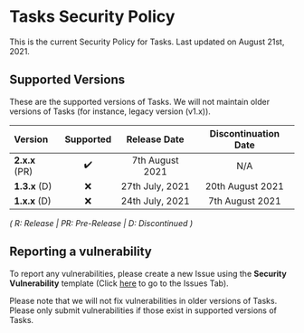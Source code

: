 <h1>Tasks Security Policy</h1>

This is the current Security Policy for Tasks. Last updated on August 21st, 2021.

<h2>Supported Versions</h2>

These are the supported versions of Tasks. We will not maintain older versions of Tasks (for instance, legacy version (v1.x)).

| Version         | Supported          | Release Date     | Discontinuation Date |
| :-------------- | :----------------: | :--------------: | :------------------: |
| **2.x.x** (PR)  | :heavy_check_mark: | 7th August 2021  | N/A                  |
| **1.3.x** (D)   | :x:                | 27th July, 2021  | 20th August 2021     |
| **1.x.x** (D)   | :x:                | 24th July, 2021  | 7th August 2021      |

<i>( R: Release | PR: Pre-Release | D: Discontinued )</i>

<h2>Reporting a vulnerability</h2>

To report any vulnerabilities, please create a new Issue using the <strong>Security Vulnerability</strong> template (Click <a href="https://github.com/LiteTools/Tasks/issues">here</a> to go to the Issues Tab).

Please note that we will not fix vulnerabilities in older versions of Tasks. Please only submit vulnerabilities if those exist in supported versions of Tasks.


